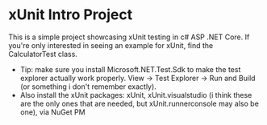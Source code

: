 # xUnit Intro Project

This is a simple project showcasing xUnit testing in c# ASP .NET Core. If you're only interested in seeing an example for xUnit, find the CalculatorTest class.
* Tip: make sure you install Microsoft.NET.Test.Sdk to make the test explorer actually work properly. View -> Test Explorer -> Run and Build (or something i don't remember exactly).
* Also install the xUnit packages: xUnit, xUnit.visualstudio (i think these are the only ones that are needed, but xUnit.runnerconsole may also be one), via NuGet PM